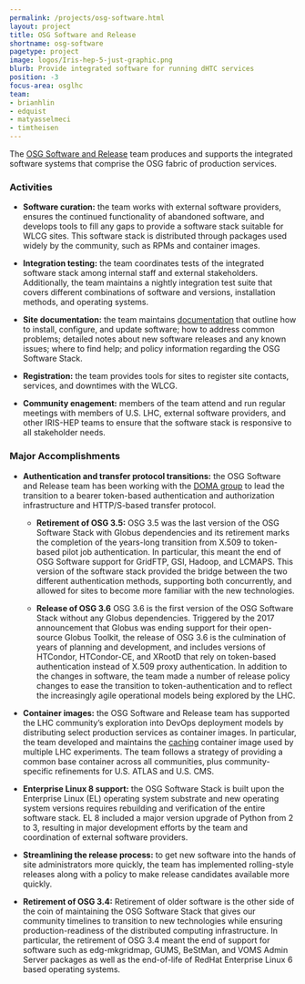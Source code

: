 ```yaml
---
permalink: /projects/osg-software.html
layout: project
title: OSG Software and Release
shortname: osg-software
pagetype: project
image: logos/Iris-hep-5-just-graphic.png
blurb: Provide integrated software for running dHTC services
position: -3
focus-area: osglhc
team:
- brianhlin
- edquist
- matyasselmeci
- timtheisen
---
```


The [OSG Software and Release](https://opensciencegrid.org/technology/) team produces and supports the integrated
software systems that comprise the OSG fabric of production services.

### Activities

-   **Software curation:** the team works with external software providers, ensures the continued functionality of
    abandoned software, and develops tools to fill any gaps to provide a software stack suitable for WLCG sites.
    This software stack is distributed through packages used widely by the community, such as RPMs and container images.

-   **Integration testing:** the team coordinates tests of the integrated software stack among internal staff and
    external stakeholders.
    Additionally, the team maintains a nightly integration test suite that covers different combinations of software and
    versions, installation methods, and operating systems.

-   **Site documentation:** the team maintains [documentation](https://opensciencegrid.org/docs/) that outline how to
    install, configure, and update software; how to address common problems; detailed notes about new software releases
    and any known issues; where to find help; and policy information regarding the OSG Software Stack.

-   **Registration:** the team provides tools for sites to register site contacts, services, and downtimes with the WLCG.

-   **Community enagement:** members of the team attend and run regular meetings with members of U.S. LHC, external
    software providers, and other IRIS-HEP teams to ensure that the software stack is responsive to all stakeholder needs.

### Major Accomplishments

-   **Authentication and transfer protocol transitions:** the OSG Software and Release team has been working with the
    [DOMA group](../focus-area/doma.md) to lead the transition to a bearer token-based authentication and authorization
    infrastructure and HTTP/S-based transfer protocol.

    -   **Retirement of OSG 3.5:** OSG 3.5 was the last version of the OSG Software Stack with Globus dependencies
        and its retirement marks the completion of the years-long transition from X.509 to token-based pilot job
        authentication.
        In particular, this meant the end of OSG Software support for GridFTP, GSI, Hadoop, and LCMAPS.
        This version of the software stack provided the bridge between the two different authentication methods,
        supporting both concurrently, and allowed for sites to become more familiar with the new technologies.

    -   **Release of OSG 3.6** OSG 3.6 is the first version of the OSG Software Stack without any Globus
        dependencies.
        Triggered by the 2017 announcement that Globus was ending support for their open-source Globus Toolkit, the
        release of OSG 3.6 is the culmination of years of planning and development, and includes versions of HTCondor,
        HTCondor-CE, and XRootD that rely on token-based authentication instead of X.509 proxy authentication.
        In addition to the changes in software, the team made a number of release policy changes to ease the transition
        to token-authentication and to reflect the increasingly agile operational models being explored by the LHC.

-   **Container images:** the OSG Software and Release team has supported the LHC community’s exploration into DevOps
    deployment models by distributing select production services as container images.
    In particular, the team developed and maintains the [caching](caching.md) container image used by multiple LHC
    experiments.
    The team follows a strategy of providing a common base container across all communities, plus community-specific
    refinements for U.S. ATLAS and U.S. CMS.

-   **Enterprise Linux 8 support:** the OSG Software Stack is built upon the Enterprise Linux (EL) operating system
    substrate and new operating system versions requires rebuilding and verification of the entire software stack.
    EL 8 included a major version upgrade of Python from 2 to 3, resulting in major development efforts by the team and
    coordination of external software providers.

-   **Streamlining the release process:** to get new software into the hands of site administrators more quickly, the
    team has implemented rolling-style releases along with a policy to make release candidates available more quickly.

-   **Retirement of OSG 3.4:** Retirement of older software is the other side of the coin of maintaining the OSG
    Software Stack that gives our community timelines to transition to new technologies while ensuring
    production-readiness of the distributed computing infrastructure. In particular, the retirement of OSG 3.4 meant the
    end of support for software such as edg-mkgridmap, GUMS, BeStMan, and VOMS Admin Server packages as well as the
    end-of-life of RedHat Enterprise Linux 6 based operating systems.
